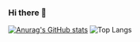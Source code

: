 ### Hi there 👋

[![Anurag's GitHub stats](https://github-readme-stats.vercel.app/api?username=DhanushikaJeganadhan)](https://github.com/DhanushikaJeganadhan/github-readme-stats)
![Top Langs](https://github-readme-stats.vercel.app/api/top-langs/?username=DhanushikaJeganadhan&layout=compact)

<!--
**DhanushikaJeganadhan/DhanushikaJeganadhan** is a ✨ _special_ ✨ repository because its `README.md` (this file) appears on your GitHub profile.

Here are some ideas to get you started:

- 🔭 I’m currently working on ...
- 🌱 I’m currently learning ...
- 👯 I’m looking to collaborate on ...
- 🤔 I’m looking for help with ...
- 💬 Ask me about ...
- 📫 How to reach me: ...
- 😄 Pronouns: ...
- ⚡ Fun fact: ...
-->
